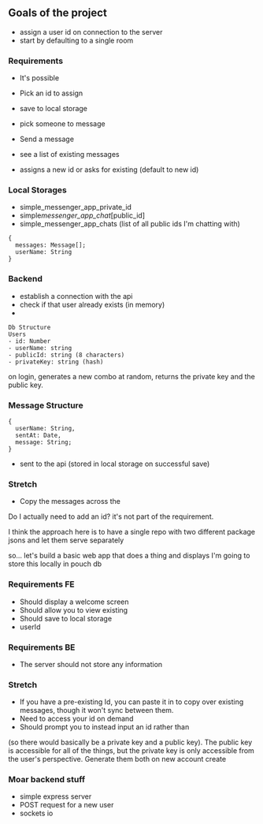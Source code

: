 ## Goals of the project

- assign a user id on connection to the server
- start by defaulting to a single room

### Requirements

- It's possible

- Pick an id to assign
- save to local storage
- pick someone to message
- Send a message
- see a list of existing messages
- assigns a new id or asks for existing (default to new id)

### Local Storages

- simple_messenger_app_private_id
- simple*messenger_app_chat*[public_id]
- simple_messenger_app_chats (list of all public ids I'm chatting with)

```
{
  messages: Message[];
  userName: String
}
```

### Backend

- establish a connection with the api
- check if that user already exists (in memory)
-

```
Db Structure
Users
- id: Number
- userName: string
- publicId: string (8 characters)
- privateKey: string (hash)
```

on login, generates a new combo at random, returns the private key and the public key.

### Message Structure

```
{
  userName: String,
  sentAt: Date,
  message: String;
}
```

- sent to the api (stored in local storage on successful save)

### Stretch

- Copy the messages across the

Do I actually need to add an id? it's not part of the requirement.

I think the approach here is to have a single repo with two different package jsons and let them serve separately

so... let's build a basic web app that does a thing and displays
I'm going to store this locally in pouch db

### Requirements FE

- Should display a welcome screen
- Should allow you to view existing
- Should save to local storage
- userId

### Requirements BE

- The server should not store any information

### Stretch

- If you have a pre-existing Id, you can paste it in to copy over existing messages, though it won't sync between them.
- Need to access your id on demand
- Should prompt you to instead input an id rather than

(so there would basically be a private key and a public key). The public key is accessible for all of the things, but the private key is only accessible from the user's perspective. Generate them both on new account create

### Moar backend stuff

- simple express server
- POST request for a new user
- sockets io
